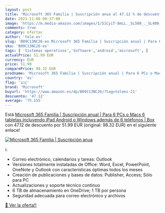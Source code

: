 ```yaml
---
layout: post
title: 'Microsoft 365 Familia | Suscripción anua al 47.12 % de descuento'
date: 2021-11-08 00:37:00
image: 'https://m.media-amazon.com/images/I/51CyiT-8mLL._SL500_._SL400_.jpg'
comments: true
category: ofertas
author: 'tole.es'
slug: 'B09C13NC26-es Microsoft 365 Familia | Suscripción anual | Para 6 PCs o...'
sku: 'B09C13NC26-es'
tags: [ 'Sistemas operativos','Software','android','microsoft', ]
actualPrice: 51.99 EUR
currency: EUR
price: 51.99
comparePrice: 98.32 EUR
prodname: 'Microsoft 365 Familia | Suscripción anual | Para 6 PCs o Macs  6 tabletas incluyendo iPad  Android  o Windows  además de 6 teléfonos | Box'
country: 'es'
flag: '🇪🇸'
brand: 'Microsoft'
buyurl: 'https://www.amazon.es/dp/B09C13NC26/?tag=tolees-21'
descuento: '47.12'
average: '75.155'
---
```


Está [Microsoft 365 Familia | Suscripción anual | Para 6 PCs o Macs  6 tabletas incluyendo iPad  Android  o Windows  además de 6 teléfonos | Box](https://www.amazon.es/dp/B09C13NC26/?tag=tolees-21) con 47.12 de descuento por 51.99 EUR (original: 98.32 EUR) en el siguiente enlace!

[![Microsoft 365 Familia | Suscripción anua](https://m.media-amazon.com/images/I/51CyiT-8mLL._SL500_._SL400_.jpg)](https://www.amazon.es/dp/B09C13NC26/?tag=tolees-21)

ℹ️:

- Correo electrónico, calendarios y tareas: Outlook
- Versiones totalmente instaladas de Office: Word, Excel, PowerPoint, OneNote y Outlook con características óptimas todos los meses
- Creación de publicaciones y bases de datos: Publisher, Access; Sólo para PC
- Actualizaciones y soporte técnico continuo
- 6 TB de almacenamiento en OneDrive; 1 TB por persona
- Seguridad adecuada para correo electrónico y archivos

[🛒 Ver la oferta!!](https://www.amazon.es/dp/B09C13NC26/?tag=tolees-21)
